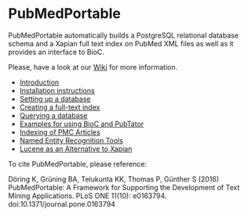 PubMedPortable
==============

PubMedPortable automatically builds a PostgreSQL relational database schema and a Xapian full text index on PubMed XML files as well as it provides an interface to BioC.

Please, have a look at our [Wiki](https://github.com/KerstenDoering/PubMedPortable/wiki) for more information.

* [Introduction](https://github.com/KerstenDoering/PubMedPortable/wiki#introduction)
* [Installation instructions](https://github.com/KerstenDoering/PubMedPortable/wiki#installation)
* [Setting up a database](https://github.com/KerstenDoering/PubMedPortable/wiki#build-up-a-relational-database-in-postgresql)
* [Creating a full-text index](https://github.com/KerstenDoering/PubMedPortable/wiki#build-up-a-full-text-index-with-xapian-and-search-it)
* [Querying a database](https://github.com/KerstenDoering/PubMedPortable/wiki#examples-for-connecting-full-text-search-and-selection-of-data-from-postgresql)
* [Examples for using BioC and PubTator](https://github.com/KerstenDoering/PubMedPortable/wiki#examples-for-using-bioc-and-pubtator)
* [Indexing of PMC Articles](https://github.com/KerstenDoering/PubMedPortable/wiki#indexing-of-pmc-articles)
* [Named Entity Recognition Tools](https://github.com/KerstenDoering/PubMedPortable/wiki#named-entity-recognition-tools)
* [Lucene as an Alternative to Xapian](https://github.com/KerstenDoering/PubMedPortable/wiki#lucene-as-an-alternative-to-xapian)

To cite PubMedPortable, please reference:

Döring K, Grüning BA, Telukunta KK, Thomas P, Günther S (2016) PubMedPortable: A Framework for Supporting the Development of Text Mining Applications. PLoS ONE 11(10): e0163794. doi:10.1371/journal.pone.0163794
